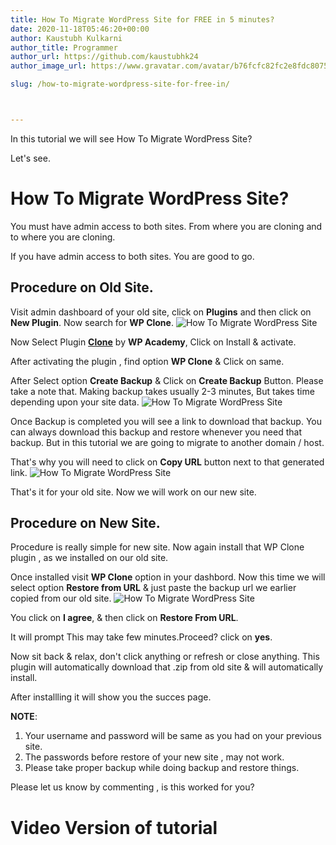 ```yaml
---
title: How To Migrate WordPress Site for FREE in 5 minutes?
date: 2020-11-18T05:46:20+00:00
author: Kaustubh Kulkarni
author_title: Programmer
author_url: https://github.com/kaustubhk24
author_image_url: https://www.gravatar.com/avatar/b76fcfc82fc2e8fdc8075636f1735f61?s=200

slug: /how-to-migrate-wordpress-site-for-free-in/



---
```

In this tutorial we will see How To Migrate WordPress Site?

Let's see.

# How To Migrate WordPress Site?

You must have admin access to both sites. From where you are cloning and to where you are cloning.

If you have admin access to both sites. You are good to go.

## Procedure on Old Site.

Visit admin dashboard of your old site, click on **Plugins** and then click on **New Plugin**. Now search for **WP Clone**.
![How To Migrate WordPress Site](https://kaustubhk24.netlify.app/imgs/wp-content/uploads/2020/11/image-7-1024x435.png) 

Now Select Plugin [**Clone**](https://wordpress.org/plugins/wp-clone-by-wp-academy/) by **WP Academy**, Click on Install & activate.

After activating the plugin , find option **WP Clone** & Click on same.

After Select option **Create Backup** & Click on **Create Backup** Button. Please take a note that. Making backup takes usually 2-3 minutes, But takes time depending upon your site data.
![How To Migrate WordPress Site](https://kaustubhk24.netlify.app/imgs/wp-content/uploads/2020/11/image-8-1024x468.png) 

Once Backup is completed you will see a link to download that backup. You can always download this backup and restore whenever you need that backup. But in this tutorial we are going to migrate to another domain / host.

That's why you will need to click on **Copy URL** button next to that generated link.
![How To Migrate WordPress Site](https://kaustubhk24.netlify.app/imgs/wp-content/uploads/2020/11/image-9-1024x300.png) 

That's it for your old site. Now we will work on our new site.

## Procedure on New Site.

Procedure is really simple for new site. Now again install that WP Clone plugin , as we installed on our old site.

Once installed visit **WP Clone** option in your dashbord. Now this time we will select option **Restore from URL** & just paste the backup url we earlier copied from our old site.
![How To Migrate WordPress Site](https://kaustubhk24.netlify.app/imgs/wp-content/uploads/2020/11/image-10-1024x340.png) 

You click on **I agree**, & then click on **Restore From URL**.

It will prompt This may take few minutes.Proceed? click on **yes**. 

Now sit back & relax, don't click anything or refresh or close anything. This plugin will automatically download that .zip from old site & will automatically install.

After installling it will show you the succes page. 

**NOTE**:

 1. Your username and password will be same as you had on your previous site.
 2. The passwords before restore of your new site , may not work.
 3. Please take proper backup while doing backup and restore things.

Please let us know by commenting , is this worked for you?



# Video Version of tutorial

